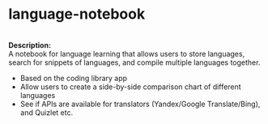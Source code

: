 # language-notebook
<br/>
<b>Description:</b>
<br/>
A notebook for language learning that allows users to store languages, search for snippets of languages, and compile multiple languages together.

* Based on the coding library app
* Allow users to create a side-by-side comparison chart of different languages
* See if APIs are available for translators (Yandex/Google Translate/Bing), and Quizlet etc.

